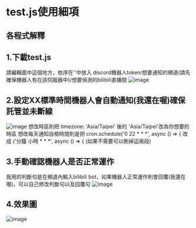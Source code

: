 # test.js使用細項

## 各程式解釋

## 1.下載test.js
請編輯圖中這個地方，依序在''中放入 discord機器人token/想要通知的頻道(請先確保機器人有在該伺服器中)/想要偵測的bilibili直播間 
![image](https://github.com/user-attachments/assets/69b2bfec-c92a-44b4-bf0a-0e89580e03a0)

## 2.設定XX標準時間機器人會自動通知(我還在喔)確保託管並未斷線
![image](https://github.com/user-attachments/assets/b450c31a-c58e-4140-a06b-1748ff104e84)
想改時區則把 timezone: 'Asia/Taipei' 後的 'Asia/Taipei'改為你想要的時區
想改每天通知自檢時間則是把 cron.schedule('0 22 * * *', async () => { 改成 ('分鐘 小時 * * *', async () => {
(如果不需要可以刪掉這兩段)

## 3.手動確認機器人是否正常運作
我用的判斷句是在頻道內輸入bilibili bot，如果機器人正常運作則會回覆(我還在喔)，可以自己修改判斷句以及回覆句
![image](https://github.com/user-attachments/assets/840d3ce9-c3de-4980-b1e7-cddac80b192e)

## 4.效果圖
![image](https://github.com/user-attachments/assets/85152dcc-e167-4628-aa19-4144984e7d80)
